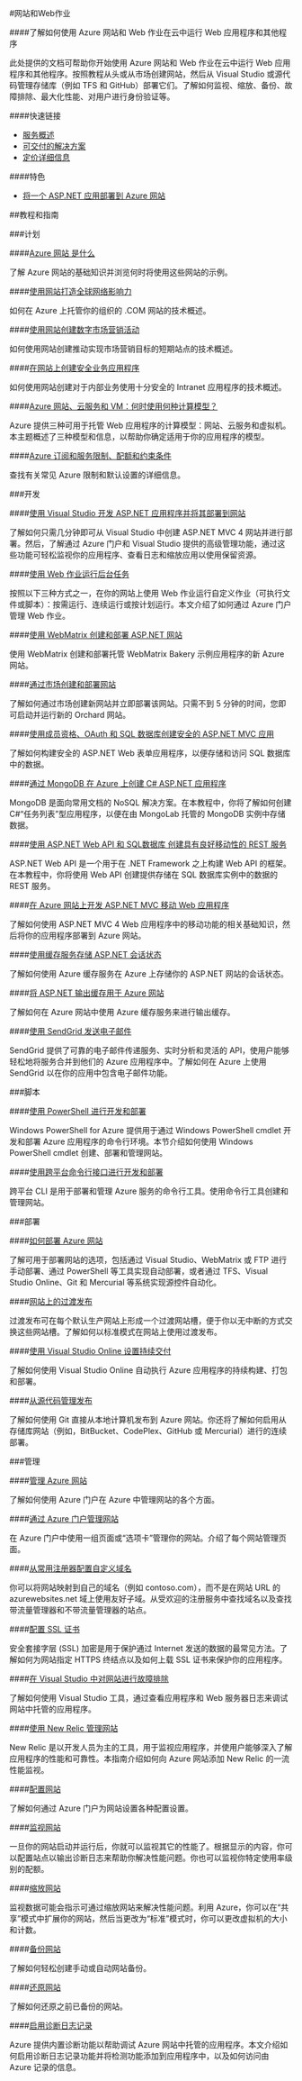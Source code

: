 <properties linkid="dev-net-website" urlDisplayName="Windows Azure 网站" pageTitle="Windows Azure服务管理：网站" metaKeywords="Azure Website" description="Azure Website" metaCanonical="Azure Website" services="Website" documentationCenter="Services" title="Develop and deploy enterprise-grade web apps" authors="" solutions="" manager="" editor="Eric Chen" />

#网站和Web作业

####了解如何使用 Azure 网站和 Web 作业在云中运行 Web 应用程序和其他程序

此处提供的文档可帮助你开始使用 Azure 网站和 Web 作业在云中运行 Web 应用程序和其他程序。按照教程从头或从市场创建网站，然后从 Visual Studio 或源代码管理存储库（例如 TFS 和 GitHub）部署它们。了解如何监视、缩放、备份、故障排除、最大化性能、对用户进行身份验证等。

####快速链接

-   [服务概述](/home/features/web-site/)
-   [可交付的解决方案](/solutions/web/)
-   [定价详细信息](/pricing/details/web-sites/)

####特色

-   [将一个 ASP.NET 应用部署到 Azure 网站](/zh-cn/documentation/articles/web-sites-dotnet-get-started/)

##教程和指南

###计划

####[Azure 网站 是什么](/home/features/web-site/)

了解 Azure 网站的基础知识并浏览何时将使用这些网站的示例。

####[使用网站打造全球网络影响力](/zh-cn/documentation/articles/web-sites-global-web-presence-solution-overview/)

如何在 Azure 上托管你的组织的 .COM 网站的技术概述。

####[使用网站创建数字市场营销活动](/zh-cn/documentation/articles/web-sites-digital-marketing-application-solution-overview/)

如何使用网站创建推动实现市场营销目标的短期站点的技术概述。

####[在网站上创建安全业务应用程序](/zh-cn/documentation/articles/web-sites-business-application-solution-overview/)

如何使用网站创建对于内部业务使用十分安全的 Intranet 应用程序的技术概述。

####[Azure 网站、云服务和 VM：何时使用何种计算模型？](/zh-cn/documentation/articles/choose-web-site-cloud-service-vm/)

Azure 提供三种可用于托管 Web 应用程序的计算模型：网站、云服务和虚拟机。本主题概述了三种模型和信息，以帮助你确定适用于你的应用程序的模型。

####[Azure 订阅和服务限制、配额和约束条件](/zh-cn/documentation/articles/azure-subscription-service-limits/)

查找有关常见 Azure 限制和默认设置的详细信息。

###开发

####[使用 Visual Studio 开发 ASP.NET 应用程序并将其部署到网站](/zh-cn/documentation/articles/web-sites-dotnet-get-started/)

了解如何只需几分钟即可从 Visual Studio 中创建 ASP.NET MVC 4 网站并进行部署。然后，了解通过 Azure 门户和 Visual Studio 提供的高级管理功能，通过这些功能可轻松监视你的应用程序、查看日志和缩放应用以使用保留资源。

####[使用 Web 作业运行后台任务](/zh-cn/documentation/articles/web-sites-create-web-jobs/)

按照以下三种方式之一，在你的网站上使用 Web 作业运行自定义作业（可执行文件或脚本）：按需运行、连续运行或按计划运行。本文介绍了如何通过 Azure 门户管理 Web 作业。

####[使用 WebMatrix 创建和部署 ASP.NET 网站](zh-cn/documentation/articles/web-sites-dotnet-using-webmatrix/)

使用 WebMatrix 创建和部署托管 WebMatrix Bakery 示例应用程序的新 Azure 网站。

####[通过市场创建和部署网站](/zh-cn/documentation/articles/web-sites-dotnet-orchard-cms-gallery/)

了解如何通过市场创建新网站并立即部署该网站。只需不到 5 分钟的时间，您即可启动并运行新的 Orchard 网站。

####[使用成员资格、OAuth 和 SQL 数据库创建安全的 ASP.NET MVC 应用](/zh-cn/documentation/articles/web-sites-dotnet-deploy-aspnet-mvc-app-membership-oauth-sql-database/)

了解如何构建安全的 ASP.NET Web 表单应用程序，以便存储和访问 SQL 数据库中的数据。

####[通过 MongoDB 在 Azure 上创建 C# ASP.NET 应用程序](/zh-cn/documentation/articles/store-mongolab-web-sites-dotnet-store-data-mongodb/)

MongoDB 是面向常用文档的 NoSQL 解决方案。在本教程中，你将了解如何创建 C#“任务列表”型应用程序，以便在由 MongoLab 托管的 MongoDB 实例中存储数据。

####[使用 ASP.NET Web API 和 SQL数据库 创建具有良好移动性的 REST 服务](/zh-cn/documentation/articles/web-sites-dotnet-rest-service-aspnet-api-sql-database/)

ASP.NET Web API 是一个用于在 .NET Framework 之上构建 Web API 的框架。在本教程中，你将使用 Web API 创建提供存储在 SQL 数据库实例中的数据的 REST 服务。

####[在 Azure 网站上开发 ASP.NET MVC 移动 Web 应用程序](/zh-cn/documentation/articles/web-sites-dotnet-deploy-aspnet-mvc-mobile-app/)

了解如何使用 ASP.NET MVC 4 Web 应用程序中的移动功能的相关基础知识，然后将你的应用程序部署到 Azure 网站。

####[使用缓存服务存储 ASP.NET 会话状态](/zh-cn/documentation/articles/web-sites-dotnet-session-state-caching/)

了解如何使用 Azure 缓存服务在 Azure 上存储你的 ASP.NET 网站的会话状态。

####[将 ASP.NET 输出缓存用于 Azure 网站](/zh-cn/documentation/articles/web-sites-dotnet-web-forms-output-caching/)

了解如何在 Azure 网站中使用 Azure 缓存服务来进行输出缓存。

####[使用 SendGrid 发送电子邮件](/zh-cn/documentation/articles/sendgrid-dotnet-how-to-send-email/)

SendGrid 提供了可靠的电子邮件传递服务、实时分析和灵活的 API，使用户能够轻松地将服务合并到他们的 Azure 应用程序中。了解如何在 Azure 上使用 SendGrid 以在你的应用中包含电子邮件功能。

###脚本

####[使用 PowerShell 进行开发和部署](/zh-cn/documentation/articles/install-configure-powershell/)

Windows PowerShell for Azure 提供用于通过 Windows PowerShell cmdlet 开发和部署 Azure 应用程序的命令行环境。本节介绍如何使用 Windows PowerShell cmdlet 创建、部署和管理网站。

####[使用跨平台命令行接口进行开发和部署](/zh-cn/documentation/articles/command-line-tools/#Commands_to_manage_your_web_sites)

跨平台 CLI 是用于部署和管理 Azure 服务的命令行工具。使用命令行工具创建和管理网站。

###部署

####[如何部署 Azure 网站](/zh-cn/documentation/articles/web-sites-deploy/)

了解可用于部署网站的选项，包括通过 Visual Studio、WebMatrix 或 FTP 进行手动部署、通过 PowerShell 等工具实现自动部署，或者通过 TFS、Visual Studio Online、Git 和 Mercurial 等系统实现源控件自动化。

####[网站上的过渡发布](/zh-cn/documentation/articles/web-sites-staged-publishing/)

过渡发布可在每个默认生产网站上形成一个过渡网站槽，便于你以无中断的方式交换这些网站槽。了解如何以标准模式在网站上使用过渡发布。

####[使用 Visual Studio Online 设置持续交付](/zh-cn/documentation/articles/cloud-services-continuous-delivery-use-vso/)

了解如何使用 Visual Studio Online 自动执行 Azure 应用程序的持续构建、打包和部署。

####[从源代码管理发布](/zh-cn/documentation/articles/web-sites-publish-source-control/)

了解如何使用 Git 直接从本地计算机发布到 Azure 网站。你还将了解如何启用从存储库网站（例如，BitBucket、CodePlex、GitHub 或 Mercurial）进行的连续部署。

###管理

####[管理 Azure 网站](/zh-cn/documentation/articles/web-sites-manage/)

了解如何使用 Azure 门户在 Azure 中管理网站的各个方面。

####[通过 Azure 门户管理网站](/zh-cn/documentation/articles/web-sites-manage/)

在 Azure 门户中使用一组页面或“选项卡”管理你的网站。介绍了每个网站管理页面。

####[从常用注册器配置自定义域名](/zh-cn/documentation/articles/web-sites-custom-domain-name/)

你可以将网站映射到自己的域名（例如 contoso.com），而不是在网站 URL 的 azurewebsites.net 域上使用友好子域。从受欢迎的注册服务中查找域名以及查找带流量管理器和不带流量管理器的站点。

####[配置 SSL 证书](/zh-cn/documentation/articles/web-sites-configure-ssl-certificate/)

安全套接字层 (SSL) 加密是用于保护通过 Internet 发送的数据的最常见方法。了解如何为网站指定 HTTPS 终结点以及如何上载 SSL 证书来保护你的应用程序。

####[在 Visual Studio 中对网站进行故障排除](/zh-cn/documentation/articles/web-sites-dotnet-troubleshoot-visual-studio/)

了解如何使用 Visual Studio 工具，通过查看应用程序和 Web 服务器日志来调试网站中托管的应用程序。

####[使用 New Relic 管理网站](/zh-cn/documentation/articles/store-new-relic-web-sites-dotnet-application-performance-management/)

New Relic 是以开发人员为主的工具，用于监视应用程序，并使用户能够深入了解应用程序的性能和可靠性。本指南介绍如何向 Azure 网站添加 New Relic 的一流性能监视。

####[配置网站](/zh-cn/documentation/articles/web-sites-configure/)

了解如何通过 Azure 门户为网站设置各种配置设置。

####[监视网站](/zh-cn/documentation/articles/web-sites-monitor/)

一旦你的网站启动并运行后，你就可以监视其它的性能了。根据显示的内容，你可以配置站点以输出诊断日志来帮助你解决性能问题。你也可以监视你特定使用率级别的配额。

####[缩放网站](/zh-cn/documentation/articles/web-sites-scale/)

监视数据可能会指示可通过缩放网站来解决性能问题。利用 Azure，你可以在“共享”模式中扩展你的网站，然后当更改为“标准”模式时，你可以更改虚拟机的大小和计数。

####[备份网站](/zh-cn/documentation/articles/web-sites-backup/)

了解如何轻松创建手动或自动网站备份。

####[还原网站](/zh-cn/documentation/articles/web-sites-restore/)

了解如何还原之前已备份的网站。

####[启用诊断日志记录](/zh-cn/documentation/articles/web-sites-enable-diagnostic-log/)

Azure 提供内置诊断功能以帮助调试 Azure 网站中托管的应用程序。本文介绍如何启用诊断日志记录功能并将检测功能添加到应用程序中，以及如何访问由 Azure 记录的信息。


